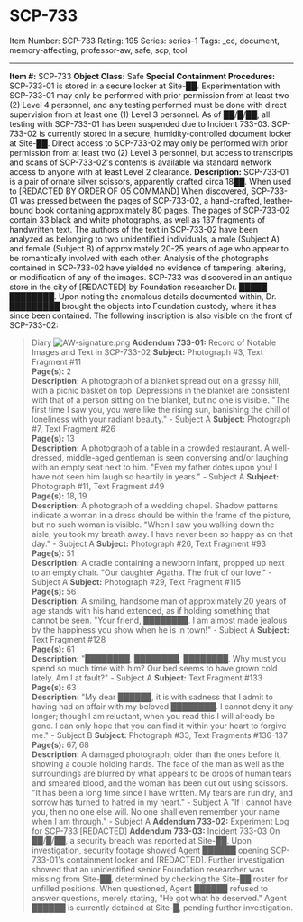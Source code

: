 # SCP-733
Item Number: SCP-733
Rating: 195
Series: series-1
Tags: _cc, document, memory-affecting, professor-aw, safe, scp, tool

---

**Item #:** SCP-733
**Object Class:** Safe
**Special Containment Procedures:** SCP-733-01 is stored in a secure locker at Site-██. Experimentation with SCP-733-01 may only be performed with prior permission from at least two (2) Level 4 personnel, and any testing performed must be done with direct supervision from at least one (1) Level 3 personnel. As of ██/█/██, all testing with SCP-733-01 has been suspended due to Incident 733-03.
SCP-733-02 is currently stored in a secure, humidity-controlled document locker at Site-██. Direct access to SCP-733-02 may only be performed with prior permission from at least two (2) Level 3 personnel, but access to transcripts and scans of SCP-733-02's contents is available via standard network access to anyone with at least Level 2 clearance.
**Description:** SCP-733-01 is a pair of ornate silver scissors, apparently crafted circa 18██. When used to [REDACTED BY ORDER OF O5 COMMAND]
When discovered, SCP-733-01 was pressed between the pages of SCP-733-02, a hand-crafted, leather-bound book containing approximately 80 pages. The pages of SCP-733-02 contain 33 black and white photographs, as well as 137 fragments of handwritten text. The authors of the text in SCP-733-02 have been analyzed as belonging to two unidentified individuals, a male (Subject A) and female (Subject B) of approximately 20-25 years of age who appear to be romantically involved with each other. Analysis of the photographs contained in SCP-733-02 have yielded no evidence of tampering, altering, or modification of any of the images.
SCP-733 was discovered in an antique store in the city of [REDACTED] by Foundation researcher Dr. █████ ████████. Upon noting the anomalous details documented within, Dr. █████████ brought the objects into Foundation custody, where it has since been contained.
The following inscription is also visible on the front of SCP-733-02:
> Diary
> ![AW-signature.png](http://scp-wiki.wdfiles.com/local--files/scp-300/AW-signature.png)
**Addendum 733-01:** Record of Notable Images and Text in SCP-733-02
**Subject:** Photograph #3, Text Fragment #11  
**Page(s):** 2  
**Description:** A photograph of a blanket spread out on a grassy hill, with a picnic basket on top. Depressions in the blanket are consistent with that of a person sitting on the blanket, but no one is visible. "The first time I saw you, you were like the rising sun, banishing the chill of loneliness with your radiant beauty." - Subject A
**Subject:** Photograph #7, Text Fragment #26  
**Page(s):** 13  
**Description:** A photograph of a table in a crowded restaurant. A well-dressed, middle-aged gentleman is seen conversing and/or laughing with an empty seat next to him. "Even my father dotes upon you! I have not seen him laugh so heartily in years." - Subject A
**Subject:** Photograph #11, Text Fragment #49  
**Page(s):** 18, 19  
**Description:** A photograph of a wedding chapel. Shadow patterns indicate a woman in a dress should be within the frame of the picture, but no such woman is visible. "When I saw you walking down the aisle, you took my breath away. I have never been so happy as on that day." - Subject A
**Subject:** Photograph #26, Text Fragment #93  
**Page(s):** 51  
**Description:** A cradle containing a newborn infant, propped up next to an empty chair. "Our daughter Agatha. The fruit of our love." - Subject A
**Subject:** Photograph #29, Text Fragment #115  
**Page(s):** 56  
**Description:** A smiling, handsome man of approximately 20 years of age stands with his hand extended, as if holding something that cannot be seen. "Your friend, ████████. I am almost made jealous by the happiness you show when he is in town!" - Subject A
**Subject:** Text Fragment #128  
**Page(s):** 61  
**Description:** "████████, ████████, ████████. Why must you spend so much time with him? Our bed seems to have grown cold lately. Am I at fault?" - Subject A
**Subject:** Text Fragment #133  
**Page(s):** 63  
**Description:** "My dear ██████, it is with sadness that I admit to having had an affair with my beloved ████████. I cannot deny it any longer; though I am reluctant, when you read this I will already be gone. I can only hope that you can find it within your heart to forgive me." - Subject B
**Subject:** Photograph #33, Text Fragments #136-137  
**Page(s):** 67, 68  
**Description:** A damaged photograph, older than the ones before it, showing a couple holding hands. The face of the man as well as the surroundings are blurred by what appears to be drops of human tears and smeared blood, and the woman has been cut out using scissors. "It has been a long time since I have written. My tears are run dry, and sorrow has turned to hatred in my heart." - Subject A "If I cannot have you, then no one else will. No one shall even remember your name when I am through." - Subject A
**Addendum 733-02:** Experiment Log for SCP-733
[REDACTED]
**Addendum 733-03:** Incident 733-03
On ██/█/██, a security breach was reported at Site-██. Upon investigation, security footage showed Agent ██████ opening SCP-733-01's containment locker and [REDACTED]. Further investigation showed that an unidentified senior Foundation researcher was missing from Site-██, determined by checking the Site-██ roster for unfilled positions.
When questioned, Agent ██████ refused to answer questions, merely stating, "He got what he deserved." Agent ██████ is currently detained at Site-█, pending further investigation.